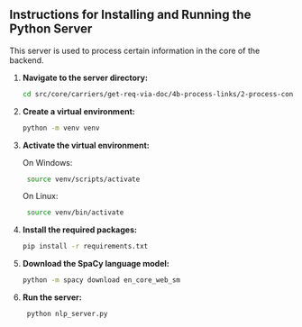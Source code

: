 ## Instructions for Installing and Running the Python Server

This server is used to process certain information in the core of the backend.

1. **Navigate to the server directory:**

   ```bash
   cd src/core/carriers/get-req-via-doc/4b-process-links/2-process-content/spacy
   ```

2. **Create a virtual environment:**

   ```bash
   python -m venv venv
   ```

3. **Activate the virtual environment:**

   On Windows:

   ```bash
    source venv/scripts/activate
   ```

   On Linux:

   ```bash
    source venv/bin/activate
   ```

4. **Install the required packages:**

   ```bash
   pip install -r requirements.txt
   ```

5. **Download the SpaCy language model:**

   ```bash
   python -m spacy download en_core_web_sm
   ```

6. **Run the server:**

   ```bash
    python nlp_server.py
   ```
